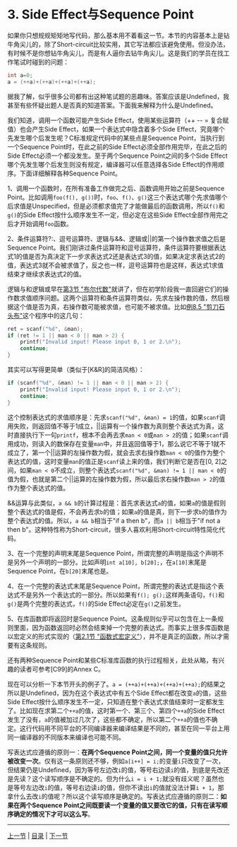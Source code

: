 # 3. Side Effect与Sequence Point

如果你只想规规矩矩地写代码，那么基本用不着看这一节。本节的内容基本上是钻牛角尖儿的，除了Short-circuit比较实用，其它写法都应该避免使用。但没办法，有时候不是你想钻牛角尖儿，而是有人逼你去钻牛角尖儿。这是我们的学员在找工作笔试时碰到的问题：

```c
int a=0;
a = (++a)+(++a)+(++a)+(++a);
```

据我了解，似乎很多公司都有出这种笔试题的恶趣味。答案应该是Undefined，我甚至有些怀疑出题人是否真的知道答案。下面我来解释为什么是Undefined。

我们知道，调用一个函数可能产生Side Effect，使用某些运算符（++ -- = 复合赋值）也会产生Side Effect，如果一个表达式中隐含着多个Side Effect，究竟哪个先发生哪个后发生呢？C标准规定代码中的某些点是Sequence Point，当执行到一个Sequence Point时，在此之前的Side Effect必须全部作用完毕，在此之后的Side Effect必须一个都没发生。至于两个Sequence Point之间的多个Side Effect哪个先发生哪个后发生则没有规定，编译器可以任意选择各Side Effect的作用顺序。下面详细解释各种Sequence Point。

1、调用一个函数时，在所有准备工作做完之后、函数调用开始之前是Sequence Point。比如调用`foo(f(), g())`时，`foo`、`f()`、`g()`这三个表达式哪个先求值哪个后求值是Unspecified，但是必须都求值完了才能做最后的函数调用，所以`f()`和`g()`的Side Effect按什么顺序发生不一定，但必定在这些Side Effect全部作用完之后才开始调用`foo`函数。

2、条件运算符?:、逗号运算符、逻辑与&&、逻辑或||的第一个操作数求值之后是Sequence Point。我们刚讲过条件运算符和逗号运算符，条件运算符要根据表达式1的值是否为真决定下一步求表达式2还是表达式3的值，如果决定求表达式2的值，表达式3就不会被求值了，反之也一样，逗号运算符也是这样，表达式1求值结束才继续求表达式2的值。

逻辑与和逻辑或早在[第3节 "布尔代数"](../ch04/s03.md)就讲了，但在初学阶段我一直回避它们的操作数求值顺序问题。这两个运算符和条件运算符类似，先求左操作数的值，然后根据这个值是否为真，右操作数可能被求值，也可能不被求值。比如[例8.5 "剪刀石头布"](../ch08/s05.md)这个程序中的这几句：

```c
ret = scanf("%d", &man);
if (ret != 1 || man < 0 || man > 2) {
    printf("Invalid input! Please input 0, 1 or 2.\n");
    continue;
}
```

其实可以写得更简单（类似于[K&R]的简洁风格）：

```c
if (scanf("%d", &man) != 1 || man < 0 || man > 2) {
    printf("Invalid input! Please input 0, 1 or 2.\n");
    continue;
}
```

这个控制表达式的求值顺序是：先求`scanf("%d", &man) = 1`的值，如果`scanf`调用失败，则返回值不等于1成立，||运算有一个操作数为真则整个表达式为真，这时直接执行下一句`printf`，根本不会再去求`man < 0`或`man > 2`的值；如果`scanf`调用成功，则读入的数保存在变量`man`中，并且返回值等于1，那么说它不等于1就不成立了，第一个||运算的左操作数为假，就会去求右操作数`man < 0`的值作为整个表达式的值，这时变量`man`的值正是`scanf`读上来的值，我们判断它是否在[0, 2]之间，如果`man < 0`不成立，则整个表达式`scanf("%d", &man) != 1 || man < 0`的值为假，也就是第二个||运算的左操作数为假，所以最后求右操作数`man > 2`的值作为整个表达式的值。

&&运算与此类似，`a && b`的计算过程是：首先求表达式`a`的值，如果`a`的值是假则整个表达式的值是假，不会再去求`b`的值；如果`a`的值是真，则下一步求`b`的值作为整个表达式的值。所以，`a && b`相当于"if a then b"，而`a || b`相当于"if not a then b"。这种特性称为Short-circuit，很多人喜欢利用Short-circuit特性简化代码。

3、在一个完整的声明末尾是Sequence Point，所谓完整的声明是指这个声明不是另外一个声明的一部分。比如声明`int a[10], b[20];`，在`a[10]`末尾是Sequence Point，在`b[20]`末尾也是。

4、在一个完整的表达式末尾是Sequence Point，所谓完整的表达式是指这个表达式不是另外一个表达式的一部分。所以如果有`f(); g();`这样两条语句，`f()`和`g()`是两个完整的表达式，`f()`的Side Effect必定在`g()`之前发生。

5、在库函数即将返回时是Sequence Point。这条规则似乎可以包含在上一条规则里面，因为函数返回时必然会结束掉一个完整的表达式。而事实上很多库函数是以宏定义的形式实现的（[第2.1节 "函数式宏定义"](../ch21/s02.md)），并不是真正的函数，所以才需要有这条规则。

还有两种Sequence Point和某些C标准库函数的执行过程相关，此处从略，有兴趣的读者可参考[C99]的Annex C。

现在可以分析一下本节开头的例子了。`a = (++a)+(++a)+(++a)+(++a);`的结果之所以是Undefined，因为在这个表达式中有五个Side Effect都在改变`a`的值，这些Side Effect按什么顺序发生不一定，只知道在整个表达式求值结束时一定都发生了。比如现在求第二个`++a`的值，这时第一个、第三个、第四个`++a`的Side Effect发生了没有，`a`的值被加过几次了，这些都不确定，所以第二个`++a`的值也不确定。这行代码用不同平台的不同编译器来编译结果是不同的，甚至在同一平台上用同一编译器的不同版本来编译也可能不同。

写表达式应遵循的原则一：**在两个Sequence Point之间，同一个变量的值只允许被改变一次**。仅有这一条原则还不够，例如`a[i++] = i;`的变量`i`只改变了一次，但结果仍是Undefined，因为等号左边改`i`的值，等号右边读`i`的值，到底是先改还是先读？这个读写顺序是不确定的。但为什么`i = i + 1;`就没有歧义呢？虽然也是等号左边改`i`的值，等号右边读`i`的值，但你不读出`i`的值就没法计算`i + 1`，那拿什么去改`i`的值呢？所以这个读写顺序是确定的。写表达式应遵循的原则二：**如果在两个Sequence Point之间既要读一个变量的值又要改它的值，只有在读写顺序确定的情况下才可以这么写**。

---

[上一节](./s02.md) | [目录](../index.md) | [下一节](./s04.md) 